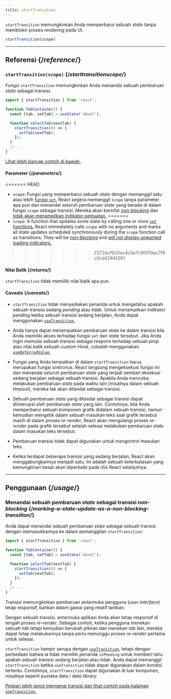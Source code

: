```yaml
---
title: startTransition
---
```


<Intro>

`startTransition` memungkinkan Anda memperbarui sebuah *state* tanpa memblokir proses *rendering* pada UI.

```js
startTransition(scope)
```

</Intro>

<InlineToc />

---

## Referensi {/*reference*/}

### `startTransition(scope)` {/*starttransitionscope*/}

Fungsi `startTransition` memungkinkan Anda menandai sebuah pembaruan *state* sebagai transisi.

```js {7,9}
import { startTransition } from 'react';

function TabContainer() {
  const [tab, setTab] = useState('about');

  function selectTab(nextTab) {
    startTransition(() => {
      setTab(nextTab);
    });
  }
  // ...
}
```

[Lihat lebih banyak contoh di bawah.](#usage)

#### Parameter {/*parameters*/}

<<<<<<< HEAD
* `scope`: Fungsi yang memperbarui sebuah *state* dengan memanggil satu atau lebih [fungsi `set`.](/reference/react/useState#setstate) React segera memanggil `scope` tanpa parameter apa pun dan menandai seluruh pembaruan *state* yang berada di dalam fungsi `scope` sebagai transisi. Mereka akan bersifat [*non-blocking*](/reference/react/useTransition#marking-a-state-update-as-a-non-blocking-transition) dan [tidak akan menampilkan indikator pemuatan.](/reference/react/useTransition#preventing-unwanted-loading-indicators)
=======
* `scope`: A function that updates some state by calling one or more [`set` functions.](/reference/react/useState#setstate) React immediately calls `scope` with no arguments and marks all state updates scheduled synchronously during the `scope` function call as transitions. They will be [non-blocking](/reference/react/useTransition#marking-a-state-update-as-a-non-blocking-transition) and [will not display unwanted loading indicators.](/reference/react/useTransition#preventing-unwanted-loading-indicators)
>>>>>>> 2372ecf920ac4cda7c900f9ac7f9c0cd4284f281

#### Nilai Balik {/*returns*/}

`startTransition` tidak memiliki nilai balik apa pun.

#### Caveats {/*caveats*/}

* `startTransition` tidak menyediakan penanda untuk mengetahui apakah sebuah transisi sedang *pending* atau tidak. Untuk menampilkan indikator *pending* ketika sebuah transisi sedang berjalan, Anda dapat menggunakan [`useTransition`.](/reference/react/useTransition)

* Anda hanya dapat menempatkan pembaruan *state* ke dalam transisi bila Anda memiliki akses terhadap fungsi `set` dari *state* tersebut. Jika Anda ingin memulai sebuah transisi sebagai respons terhadap sebuah *prop* atau nilai balik sebuah *custom Hook*, cobalah menggunakan [`useDeferredValue`.](/reference/react/useDeferredValue)

* Fungsi yang Anda tempatkan di dalam `startTransition` harus merupakan fungsi sinkronus. React langsung mengeksekusi fungsi ini dan menandai seluruh pembaruan *state* yang terjadi sembari eksekusi sedang berjalan sebagai sebuah transisi. Apabila Anda mencoba melakukan pembaruan *state* pada waktu lain (misalnya dalam sebuah *timeout*), mereka tak akan ditandai sebagai transisi.

* Sebuah pembaruan *state* yang ditandai sebagai transisi dapat diinterupsi oleh pembaruan *state* yang lain. Contohnya, bila Anda memperbarui sebuah komponen grafik didalam sebuah transisi, namun kemudian mengetik dalam sebuah masukan teks saat grafik tersebut masih di dalam proses *re-render*, React akan mengulangi proses *re-render* pada grafik tersebut setelah selesai melakukan pembaruan *state* dalam masukan teks tersebut.

* Pembaruan transisi tidak dapat digunakan untuk mengontrol masukan teks.

* Ketika terdapat beberapa transisi yang sedang berjalan, React akan menggabungkannya menjadi satu. Ini adalah sebuah keterbatasan yang kemungkinan besar akan diperbaiki pada rilis React selanjutnya.

---

## Penggunaan {/*usage*/}

### Menandai sebuah pembaruan *state* sebagai transisi *non-blocking* {/*marking-a-state-update-as-a-non-blocking-transition*/}

Anda dapat menandai sebuah pembaruan *state* sebagai sebuah transisi dengan memasukkannya ke dalam pemanggilan `startTransition`:

```js {7,9}
import { startTransition } from 'react';

function TabContainer() {
  const [tab, setTab] = useState('about');

  function selectTab(nextTab) {
    startTransition(() => {
      setTab(nextTab);
    });
  }
  // ...
}
```

Transisi memungkinkan pembaruan antarmuka pengguna (*user interface*) tetap responsif, bahkan dalam gawai yang relatif lamban.

Dengan sebuah transisi, antarmuka aplikasi Anda akan tetap responsif di tengah proses *re-render*. Sebagai contoh, ketika pengguna menekan sebuah *tab* tetapi kemudian berubah pikiran dan menekan *tab* lain, mereka dapat tetap melakukannya tanpa perlu menunggu proses *re-render* pertama untuk selesai.

<Note>

`startTransition` hampir serupa dengan [`useTransition`](/reference/react/useTransition), tetapi dengan perbedaan bahwa ia tidak memiliki penanda `isPending` untuk memberi tahu apakah sebuah transisi sedang berjalan atau tidak. Anda dapat memanggil `startTransition` ketika `useTransition` tidak dapat digunakan dalam kondisi tertentu. Contohnya, `startTransition` dapat digunakan di luar komponen, misalnya seperti pustaka data / *data library*.

[Pelajari lebih lanjut mengenai transisi dan lihat contoh pada halaman `useTransition`.](/reference/react/useTransition)

</Note>
